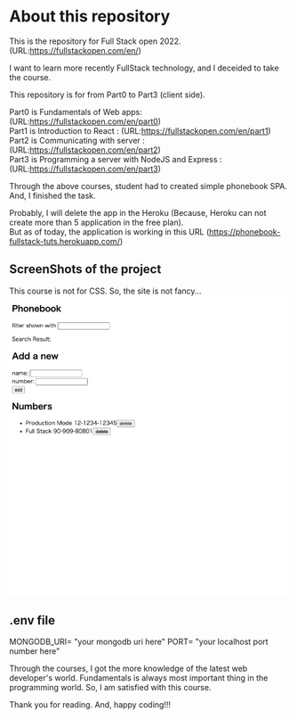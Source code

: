 # About this repository

This is the repository for Full Stack open 2022. 
(URL:https://fullstackopen.com/en/)

I want to learn more recently FullStack technology, and I deceided to take the course.

This repository is for from Part0 to Part3 (client side).

Part0 is Fundamentals of Web apps: (URL:https://fullstackopen.com/en/part0) <br/>
Part1 is Introduction to React : (URL:https://fullstackopen.com/en/part1) <br/>
Part2 is Communicating with server : (URL:https://fullstackopen.com/en/part2) <br/>
Part3 is Programming a server with NodeJS and Express : (URL:https://fullstackopen.com/en/part3) <br/>

Through the above courses, student had to created simple phonebook SPA.
And, I finished the task.

Probably, I will delete the app in the Heroku (Because, Heroku can not create more than 5 application in the free plan). <br/>
But as of today, the application is working in this URL (https://phonebook-fullstack-tuts.herokuapp.com/)

## ScreenShots of the project
This course is not for CSS. So, the site is not fancy...
<img src="./src/screenshot.png"/>

## .env file
MONGODB_URI= "your mongodb uri here"
PORT= "your localhost port number here"

Through the courses, I got the more knowledge of the latest web developer's world.
Fundamentals is always most important thing in the programming world.
So, I am satisfied with this course.

Thank you for reading.
And, happy coding!!!
